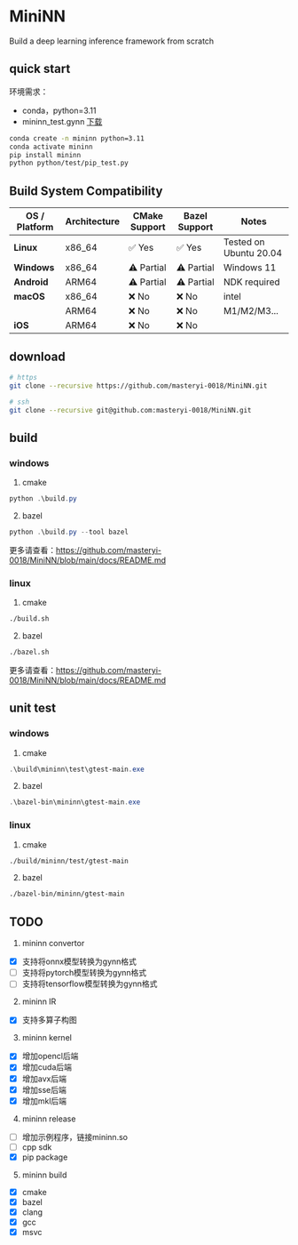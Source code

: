 # MiniNN

Build a deep learning inference framework from scratch

## quick start

环境需求：
- conda，python=3.11
- mininn_test.gynn [下载](https://github.com/masteryi-0018/MiniNN/releases/download/mininn-0.0.1/mininn_test.gynn)

```sh
conda create -n mininn python=3.11
conda activate mininn
pip install mininn
python python/test/pip_test.py
```

## Build System Compatibility

| OS / Platform       | Architecture | CMake Support | Bazel Support  | Notes                     |
|---------------------|--------------|---------------|----------------|---------------------------|
| **Linux**           | x86_64       | ✅ Yes        | ✅ Yes        | Tested on Ubuntu 20.04    |
| **Windows**         | x86_64       | ⚠️ Partial    | ⚠️ Partial    | Windows 11                |
| **Android**         | ARM64        | ⚠️ Partial    | ⚠️ Partial    | NDK required              |
| **macOS**           | x86_64       | ❌ No         | ❌ No         | intel                     |
|                     | ARM64        | ❌ No         | ❌ No         | M1/M2/M3...               |
| **iOS**             | ARM64        | ❌ No         | ❌ No         |                           |

## download

```sh
# https
git clone --recursive https://github.com/masteryi-0018/MiniNN.git

# ssh
git clone --recursive git@github.com:masteryi-0018/MiniNN.git
```

## build

### windows

1. cmake

```ps1
python .\build.py
```

2. bazel

```ps1
python .\build.py --tool bazel
```

更多请查看：<https://github.com/masteryi-0018/MiniNN/blob/main/docs/README.md>

### linux

1. cmake

```sh
./build.sh
```

2. bazel

```sh
./bazel.sh
```

更多请查看：<https://github.com/masteryi-0018/MiniNN/blob/main/docs/README.md>

## unit test

### windows

1. cmake

```ps1
.\build\mininn\test\gtest-main.exe
```

2. bazel

```ps1
.\bazel-bin\mininn\gtest-main.exe
```

### linux

1. cmake

```sh
./build/mininn/test/gtest-main
```

2. bazel

```sh
./bazel-bin/mininn/gtest-main
```

## TODO

1. mininn convertor
- [x] 支持将onnx模型转换为gynn格式
- [ ] 支持将pytorch模型转换为gynn格式
- [ ] 支持将tensorflow模型转换为gynn格式

2. mininn IR
- [x] 支持多算子构图

3. mininn kernel
- [x] 增加opencl后端
- [x] 增加cuda后端
- [x] 增加avx后端
- [x] 增加sse后端
- [x] 增加mkl后端

4. mininn release
- [ ] 增加示例程序，链接mininn.so
- [ ] cpp sdk
- [x] pip package

5. mininn build
- [x] cmake
- [x] bazel
- [x] clang
- [x] gcc
- [x] msvc